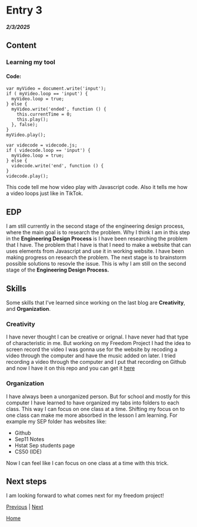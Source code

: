 # Entry 3
##### 2/3/2025

## Content

### Learning my tool

#### Code:
```
var myVideo = document.write('input');
if ( myVideo.loop == 'input') { 
  myVideo.loop = true;
} else { 
  myVideo.write('ended', function () {
    this.currentTime = 0;
    this.play();
  }, false);
}
myVideo.play();
```
```
var videcode = videcode.js;
if ( videcode.loop == 'input') { 
  myVideo.loop = true;
} else { 
  videcode.write('end', function () {
}
videcode.play();
```

This code tell me how video play with Javascript code. Also it tells me how a video loops just like in TikTok.

## EDP
I am still currently in the second stage of the engineering design process, where the main goal is to research the problem. Why I think I am in this step in the **Engineering Design Process** is I have been researching the problem that I have. The problem that I have is that I need to make a website that can uses elements from Javascript and use it in working website. I have been making progress on research the problem. The next stage is to brainstorm possible solutions to resovle the issue. This is why I am still on the second stage of the **Engineering Design Process.**

## Skills
Some skills that I’ve learned since working on the last blog are **Creativity**, and **Organization**.

### Creativity
I have never thought I can be creative or orignal. I have never had that type of characteristic in me. But working on my Freedom Project I had the idea to screen record the video I was gonna use for the website by recoding a video through the computer and have the music added on later. I tried recording a video through the computer and I put that recording on Github and now I have it on this repo and you can get it [here](../tool/SeanManeana.webm)

### Organization
I have always been a unorganized person. But for school and mostly for this computer I have learned to have organized my tabs into folders to each class. This way I can focus on one class at a time. Shifting my focus on to one class can make me more absorbed in the lesson I am learning. For example my SEP folder has websites like:

* Github
* Sep11 Notes
* Hstat Sep students page
* CS50 (IDE)

Now I can feel like I can focus on one class at a time with this trick.


## Next steps
I am looking forward to what comes next for my freedom project!

[Previous](entry02.md) | [Next](entry04.md)

[Home](../README.md)

